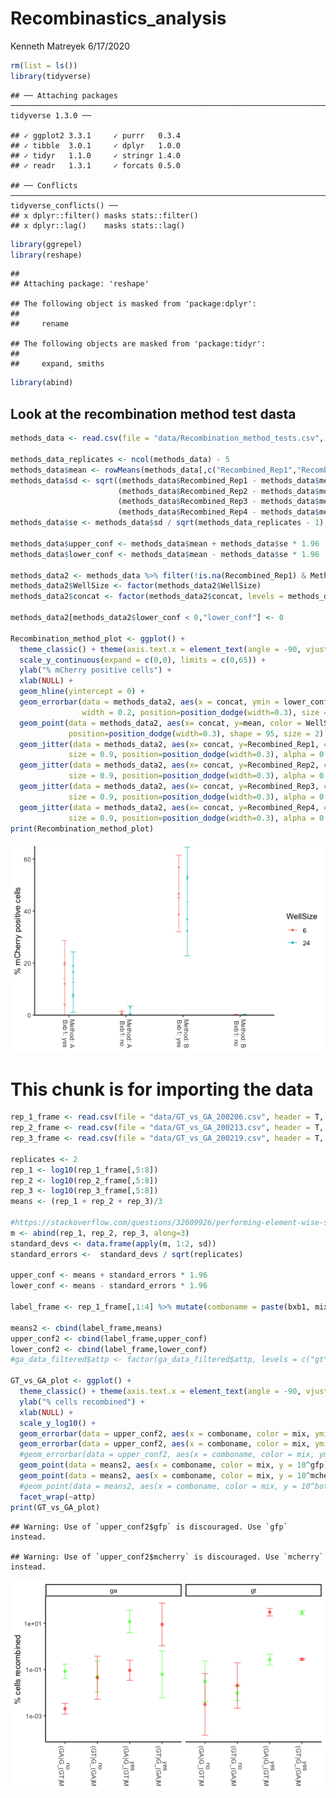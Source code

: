 Recombinastics\_analysis
================
Kenneth Matreyek
6/17/2020

``` r
rm(list = ls())
library(tidyverse)
```

    ## ── Attaching packages ────────────────────────────────────────────────────────────────────────────────────── tidyverse 1.3.0 ──

    ## ✓ ggplot2 3.3.1     ✓ purrr   0.3.4
    ## ✓ tibble  3.0.1     ✓ dplyr   1.0.0
    ## ✓ tidyr   1.1.0     ✓ stringr 1.4.0
    ## ✓ readr   1.3.1     ✓ forcats 0.5.0

    ## ── Conflicts ───────────────────────────────────────────────────────────────────────────────────────── tidyverse_conflicts() ──
    ## x dplyr::filter() masks stats::filter()
    ## x dplyr::lag()    masks stats::lag()

``` r
library(ggrepel)
library(reshape)
```

    ## 
    ## Attaching package: 'reshape'

    ## The following object is masked from 'package:dplyr':
    ## 
    ##     rename

    ## The following objects are masked from 'package:tidyr':
    ## 
    ##     expand, smiths

``` r
library(abind)
```

## Look at the recombination method test dasta

``` r
methods_data <- read.csv(file = "data/Recombination_method_tests.csv", header = T)

methods_data_replicates <- ncol(methods_data) - 5
methods_data$mean <- rowMeans(methods_data[,c("Recombined_Rep1","Recombined_Rep2","Recombined_Rep3","Recombined_Rep4")], na.rm = T)
methods_data$sd <- sqrt((methods_data$Recombined_Rep1 - methods_data$mean)^2 + 
                        (methods_data$Recombined_Rep2 - methods_data$mean)^2 + 
                        (methods_data$Recombined_Rep3 - methods_data$mean)^2 +
                        (methods_data$Recombined_Rep4 - methods_data$mean)^2) 
methods_data$se <- methods_data$sd / sqrt(methods_data_replicates - 1)

methods_data$upper_conf <- methods_data$mean + methods_data$se * 1.96
methods_data$lower_conf <- methods_data$mean - methods_data$se * 1.96

methods_data2 <- methods_data %>% filter(!is.na(Recombined_Rep1) & Method != "none") %>% mutate(concat = paste("Method: ",Method,"\n","Bxb1: ",Bxb1,sep = ""))
methods_data2$WellSize <- factor(methods_data2$WellSize)
methods_data2$concat <- factor(methods_data2$concat, levels = methods_data2$concat[c(1,3,2,4)])

methods_data2[methods_data2$lower_conf < 0,"lower_conf"] <- 0

Recombination_method_plot <- ggplot() + 
  theme_classic() + theme(axis.text.x = element_text(angle = -90, vjust = 0.5)) +
  scale_y_continuous(expand = c(0,0), limits = c(0,65)) +
  ylab("% mCherry positive cells") +
  xlab(NULL) +
  geom_hline(yintercept = 0) + 
  geom_errorbar(data = methods_data2, aes(x = concat, ymin = lower_conf, ymax = upper_conf, color = WellSize), 
                width = 0.2, position=position_dodge(width=0.3), size = 0.3 ) +
  geom_point(data = methods_data2, aes(x= concat, y=mean, color = WellSize), 
             position=position_dodge(width=0.3), shape = 95, size = 2) +
  geom_jitter(data = methods_data2, aes(x= concat, y=Recombined_Rep1, color = WellSize), 
             size = 0.9, position=position_dodge(width=0.3), alpha = 0.4) +
  geom_jitter(data = methods_data2, aes(x= concat, y=Recombined_Rep2, color = WellSize), 
             size = 0.9, position=position_dodge(width=0.3), alpha = 0.4) +
  geom_jitter(data = methods_data2, aes(x= concat, y=Recombined_Rep3, color = WellSize), 
             size = 0.9, position=position_dodge(width=0.3), alpha = 0.4) +
  geom_jitter(data = methods_data2, aes(x= concat, y=Recombined_Rep4, color = WellSize), 
             size = 0.9, position=position_dodge(width=0.3), alpha = 0.4)
print(Recombination_method_plot)
```

![](Recombinastics_analysis_files/figure-gfm/data%20import-1.png)<!-- -->

# This chunk is for importing the data

``` r
rep_1_frame <- read.csv(file = "data/GT_vs_GA_200206.csv", header = T, stringsAsFactors = F) %>% arrange(attp, bxb1, mix) %>% filter(bxb1 != "none")
rep_2_frame <- read.csv(file = "data/GT_vs_GA_200213.csv", header = T, stringsAsFactors = F) %>% arrange(attp, bxb1, mix) %>% filter(bxb1 != "none")
rep_3_frame <- read.csv(file = "data/GT_vs_GA_200219.csv", header = T, stringsAsFactors = F) %>% arrange(attp, bxb1, mix) %>% filter(bxb1 != "none")

replicates <- 2
rep_1 <- log10(rep_1_frame[,5:8])
rep_2 <- log10(rep_2_frame[,5:8])
rep_3 <- log10(rep_3_frame[,5:8])
means <- (rep_1 + rep_2 + rep_3)/3

#https://stackoverflow.com/questions/32609926/performing-element-wise-standard-deviation-in-r-with-two-matrices
m <- abind(rep_1, rep_2, rep_3, along=3)
standard_devs <- data.frame(apply(m, 1:2, sd))
standard_errors <-  standard_devs / sqrt(replicates)

upper_conf <- means + standard_errors * 1.96
lower_conf <- means - standard_errors * 1.96

label_frame <- rep_1_frame[,1:4] %>% mutate(comboname = paste(bxb1, mix, sep = "\n"))

means2 <- cbind(label_frame,means)
upper_conf2 <- cbind(label_frame,upper_conf)
lower_conf2 <- cbind(label_frame,lower_conf)
#ga_data_filtered$attp <- factor(ga_data_filtered$attp, levels = c("gt","ga"))

GT_vs_GA_plot <- ggplot() + 
  theme_classic() + theme(axis.text.x = element_text(angle = -90, vjust = 0.5)) +
  ylab("% cells recombined") +
  xlab(NULL) +
  scale_y_log10() +
  geom_errorbar(data = upper_conf2, aes(x = comboname, color = mix, ymin = 10^lower_conf2$gfp, ymax = 10^upper_conf2$gfp), color = "green", alpha = 0.5, width = 0.2) +
  geom_errorbar(data = upper_conf2, aes(x = comboname, color = mix, ymin = 10^lower_conf2$mcherry, ymax = 10^upper_conf2$mcherry), color = "red", alpha = 0.5, width = 0.2) +
  #geom_errorbar(data = upper_conf2, aes(x = comboname, color = mix, ymin = 10^lower_conf2$both, ymax = 10^upper_conf2$both), color = "orange", alpha = 0.5, width = 0.2) +
  geom_point(data = means2, aes(x = comboname, color = mix, y = 10^gfp), color = "green", alpha = 0.5) +
  geom_point(data = means2, aes(x = comboname, color = mix, y = 10^mcherry), color = "red", alpha = 0.5) +
  #geom_point(data = means2, aes(x = comboname, color = mix, y = 10^both), color = "orange", alpha = 0.5) +
  facet_wrap(~attp)
print(GT_vs_GA_plot)
```

    ## Warning: Use of `upper_conf2$gfp` is discouraged. Use `gfp` instead.

    ## Warning: Use of `upper_conf2$mcherry` is discouraged. Use `mcherry` instead.

![](Recombinastics_analysis_files/figure-gfm/Stuff-1.png)<!-- -->
